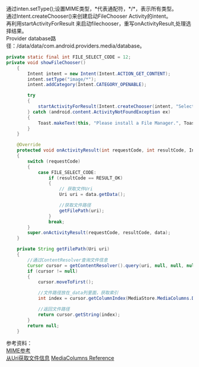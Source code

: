 通过inten.setType();设置MIME类型，\*代表通配符，\*/\*，表示所有类型。  
通过Intent.createChooser()来创建启动FileChooser Activity的intent。  
再利用startActivityForResult 来启动filechooser，重写onActivityResult,处理选择结果。  
Provider database路径：/data/data/com.android.providers.media/database。
```java
private static final int FILE_SELECT_CODE = 12;
private void showFileChooser()
    {
        Intent intent = new Intent(Intent.ACTION_GET_CONTENT);
        intent.setType("image/*");
        intent.addCategory(Intent.CATEGORY_OPENABLE);

        try
        {
            startActivityForResult(Intent.createChooser(intent, "Select a File to Upload"), FILE_SELECT_CODE);
        } catch (android.content.ActivityNotFoundException ex)
        {
            Toast.makeText(this, "Please install a File Manager.", Toast.LENGTH_SHORT).show();
        }
    }

    @Override
    protected void onActivityResult(int requestCode, int resultCode, Intent data)
    {
        switch (requestCode)
        {
            case FILE_SELECT_CODE:
                if (resultCode == RESULT_OK)
                {
                    // 获取文件Uri
                    Uri uri = data.getData();

                    //获取文件路径
                    getFilePath(uri);
                }
                break;
        }
        super.onActivityResult(requestCode, resultCode, data);
    }

    private String getFilePath(Uri uri)
    {
        //通过ContentResolver查询文件信息
        Cursor cursor = getContentResolver().query(uri, null, null, null, null);
        if (cursor != null)
        {
            cursor.moveToFirst();

            //文件路径放在_data列里面，获取索引
            int index = cursor.getColumnIndex(MediaStore.MediaColumns.DATA);

            //返回文件路径
            return cursor.getString(index);
        }
        return null;
    }
```
参考资料：  
[MIME参考](http://www.w3school.com.cn/media/media_mimeref.asp)  
[从Uri获取文件信息](http://developer.android.com/training/secure-file-sharing/retrieve-info.html)
[MediaColumns Reference](http://developer.android.com/reference/android/provider/MediaStore.MediaColumns.html)
